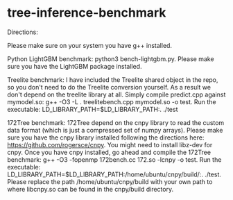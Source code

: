 # tree-inference-benchmark

Directions:

Please make sure on your system you have g++ installed.

Python LightGBM benchmark:
python3 bench-lightgbm.py. Please make sure you have the LightGBM package installed.

Treelite benchmark:
I have included the Treelite shared object in the repo, so you don't need to do the Treelite conversion yourself. As a result we don't depend on the treelite library at all. Simply compile predict.cpp against mymodel.so: g++ -O3 -L . treelitebench.cpp mymodel.so -o test. Run the executable: LD_LIBRARY_PATH=$LD_LIBRARY_PATH:. ./test

172Tree benchmark:
172Tree depend on the cnpy library to read the custom data format (which is just a compressed set of numpy arrays). Please make sure you have the cnpy library installed following the directions here: https://github.com/rogersce/cnpy. You might need to install libz-dev for cnpy. Once you have cnpy installed, go ahead and compile the 172Tree benchmark: g++ -O3 -fopenmp 172bench.cc 172.so -lcnpy -o test. Run the executable: LD_LIBRARY_PATH=$LD_LIBRARY_PATH:/home/ubuntu/cnpy/build/:. ./test. Please replace the path /home/ubuntu/cnpy/build with your own path to where libcnpy.so can be found in the cnpy/build directory.  
